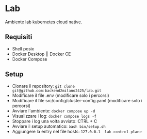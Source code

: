 # Lab

Ambiente lab kubernetes cloud native.

## Requisiti
- Shell posix
- Docker Desktop || Docker CE
- Docker Compose

## Setup

- Clonare il repository: `git clone git@github.com:backend2milano2425/lab.git`
- Modificare il file .env (modificare solo i percorsi)
- Modificare il file src/config/cluster-config.yaml (modificare solo i percorsi)
- Avviare l'ambiente: `docker compose up -d`
- Visualizzare i log: `docker compose logs -f`
- Stoppare i log una volta avviato: CTRL + C
- Avviare il setup automatico: `bash bin/setup.sh`
- Aggiungere la entry nel file hosts: `127.0.0.1  lab-control-plane`
